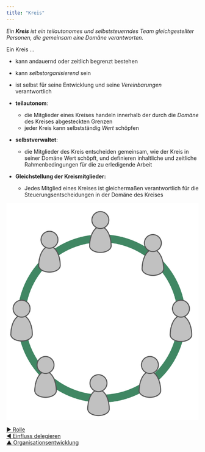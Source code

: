 ```yaml
---
title: "Kreis"
---
```



_Ein **Kreis** ist ein teilautonomes und selbststeuerndes Team gleichgestellter Personen, die gemeinsam eine Domäne verantworten._

Ein Kreis …

- kann andauernd oder zeitlich begrenzt bestehen
- kann <dfn data-info="Selbstorganisation: Alle Aktivitäten und Prozesse, durch die ein Team seine tägliche Arbeit ohne externen Einfluss, aber im Rahmen der durch Governance vorgegebenen Grenzen selbst organisiert. In jeder Organisation und in jedem Team koexistieren Selbstorganisation und externer Einfluss.">selbstorganisierend</dfn> sein
- ist selbst für seine Entwicklung und seine <dfn data-info="Vereinbarung: Eine (gemeinsam) beschlossene Richtlinie, oder ein Prozess oder Protokoll, um den Wertfluss in der Organisation zu gestalten.">Vereinbarungen</dfn> verantwortlich

- **teilautonom**:
    
    - die Mitglieder eines Kreises handeln innerhalb der durch die <dfn data-info="Domäne: Ein eigener Arbeits-, Einfluss-  und Entscheidungsbereich innerhalb einer Organisation.">Domäne</dfn> des Kreises abgesteckten Grenzen
    - jeder Kreis kann selbstständig <dfn data-info="Wert: Die Bedeutung oder der Nutzen von etwas in Bezug auf einen bestimmten Treiber. Auch: ein wichtiges Prinzip für das Verhalten einer Person, oder in einer Gruppe (meist im Plural verwendet, &quot;Werte&quot;, oder &quot;Unternehmenswerte&quot;).">Wert</dfn> schöpfen
- **selbstverwaltet**: 
    - die Mitglieder des Kreis entscheiden gemeinsam, wie der Kreis in seiner Domäne Wert schöpft, und definieren inhaltliche und zeitliche Rahmenbedingungen für die zu erledigende Arbeit
- **Gleichstellung der Kreismitglieder:** 
    - Jedes Mitglied eines Kreises ist gleichermaßen verantwortlich für die Steuerungsentscheidungen in der Domäne des Kreises 

![Jedes Mitglied eines Kreises ist gleichermaßen verantwortlich für die Steuerungsentscheidungen in der Domäne des Kreises ](img/circle/circle.png)

[&#9654; Rolle](role.html)<br/>[&#9664; Einfluss delegieren](delegate-influence.html)<br/>[&#9650; Organisationsentwicklung](building-organizations.html)

